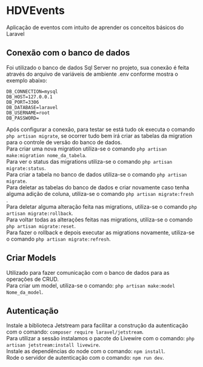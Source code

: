 # HDVEvents
Aplicação de eventos com intuito de aprender os conceitos básicos do Laravel

## Conexão com o banco de dados
Foi utilizado o banco de dados Sql Server no projeto, sua conexão é feita através do arquivo de variáveis de ambiente .env conforme mostra o exemplo abaixo:

```
DB_CONNECTION=mysql
DB_HOST=127.0.0.1
DB_PORT=3306
DB_DATABASE=laravel
DB_USERNAME=root
DB_PASSWORD=
```

Após configurar a conexão, para testar se está tudo ok executa o comando ``` php artisan migrate ```, se ocorrer tudo bem irá criar as tabelas da migration para o controle de versão do banco de dados. <br>
Para criar uma nova migration utiliza-se o comando ``` php artisan make:migration nome_da_tabela ```. <br>
Para ver o status das migrations utiliza-se o comando ``` php artisan migrate:status ```. <br>
Para criar a tabela no banco de dados utiliza-se o comando ``` php artisan migrate ```. <br>
Para deletar as tabelas do banco de dados e criar novamente caso tenha alguma adição de coluna, utiliza-se o comando ``` php artisan migrate:fresh  ```. <br>
Para deletar alguma alteração feita nas migrations, utiliza-se o comando ``` php artisan migrate:rollback ```. <br>
Para voltar todas as alterações feitas nas migrations, utiliza-se o comando ``` php artisan migrate:reset ```. <br>
Para fazer o rollback e depois executar as migrations novamente, utiliza-se o comando ``` php artisan migrate:refresh ```. <br>

## Criar Models
Utilizado para fazer comunicação com o banco de dados para as operações de CRUD. <br>
Para criar um model, utiliza-se o comando: ``` php artisan make:model Nome_da_model ```. <br>

## Autenticação
Instale a biblioteca Jetstream para facilitar a construção da autenticação com o comando: 
``` composer require laravel/jetstream ```. <br>
Para utilizar a sessão instalamos o pacote do Livewire com o comando:
``` php artisan jetstream:install livewire ```. <br>
Instale as dependências do node com o comando:
``` npm install ```. <br>
Rode o servidor de autenticação com o comando:
``` npm run dev ```. <br>